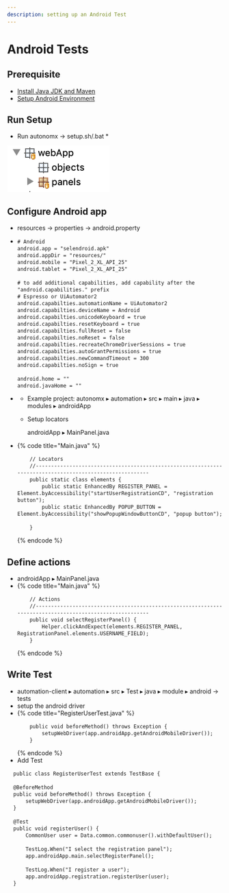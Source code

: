 ```yaml
---
description: setting up an Android Test
---
```


# Android Tests

## Prerequisite

* [Install Java JDK and Maven](https://docs.autonomx.io/prerequisites)
* [Setup Android Environment](https://docs.autonomx.io/prerequisites/android)

## Run Setup

* Run autonomx -&gt; setup.sh/.bat
  * 

![](../.gitbook/assets/image%20%2874%29.png)

## Configure Android app

* resources -&gt; properties -&gt; android.property
* ```text
  # Android
  android.app = "selendroid.apk"
  android.appDir = "resources/"
  android.mobile = "Pixel_2_XL_API_25"
  android.tablet = "Pixel_2_XL_API_25"

  # to add additional capabilities, add capability after the "android.capabilities." prefix
  # Espresso or UiAutomator2
  android.capabilties.automationName = UiAutomator2
  android.capabilties.deviceName = Android
  android.capabilties.unicodeKeyboard = true
  android.capabilties.resetKeyboard = true
  android.capabilties.fullReset = false
  android.capabilties.noReset = false
  android.capabilties.recreateChromeDriverSessions = true
  android.capabilties.autoGrantPermissions = true
  android.capabilties.newCommandTimeout = 300
  android.capabilties.noSign = true

  android.home = ""
  android.javaHome = ""
  ```
* * Example project: autonomx ▸ ⁨automation⁩ ▸ ⁨src⁩ ▸ ⁨main⁩ ▸ ⁨java⁩ ▸ ⁨modules⁩ ▸ androidApp⁩
  * Setup locators

    androidApp ▸ MainPanel.java
* {% code title="Main.java" %}
  ```text
      // Locators
      //--------------------------------------------------------------------------------------------------------    
      public static class elements {
          public static EnhancedBy REGISTER_PANEL = Element.byAccessibility("startUserRegistrationCD", "registration button");
          public static EnhancedBy POPUP_BUTTON = Element.byAccessibility("showPopupWindowButtonCD", "popup button");

      }
  ```
  {% endcode %}

## Define actions

* androidApp ▸ MainPanel.java
* {% code title="Main.java" %}
  ```text
      // Actions
      //--------------------------------------------------------------------------------------------------------    
      public void selectRegisterPanel() {
          Helper.clickAndExpect(elements.REGISTER_PANEL, RegistrationPanel.elements.USERNAME_FIELD);
      }
  ```
  {% endcode %}

## Write Test

* ⁨automation-client⁩ ▸ ⁨automation⁩ ▸ ⁨src⁩ ▸ ⁨Test ▸ ⁨java⁩ ▸ ⁨module ▸ ⁨android -&gt; tests
* setup the android driver
* {% code title="RegisterUserTest.java" %}
  ```text
      public void beforeMethod() throws Exception {
          setupWebDriver(app.androidApp.getAndroidMobileDriver());
      }
  ```
  {% endcode %}
* Add Test

```text
  public class RegisterUserTest extends TestBase {
  
  @BeforeMethod
  public void beforeMethod() throws Exception {
      setupWebDriver(app.androidApp.getAndroidMobileDriver());
  }

  @Test
  public void registerUser() {
      CommonUser user = Data.common.commonuser().withDefaultUser();

      TestLog.When("I select the registration panel");
      app.androidApp.main.selectRegisterPanel();

      TestLog.When("I register a user");
      app.androidApp.registration.registerUser(user);
  }
```

